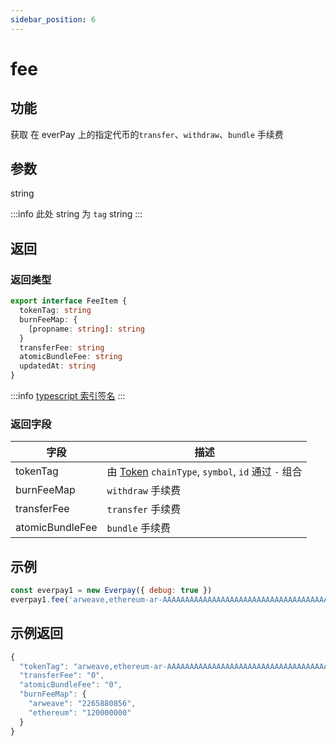 ```yaml
---
sidebar_position: 6
---
```


# fee

## 功能
获取 在 everPay 上的指定代币的`transfer`、`withdraw`、`bundle` 手续费

## 参数
string

:::info
此处 string 为 `tag` string
:::

## 返回
### 返回类型

```ts
export interface FeeItem {
  tokenTag: string
  burnFeeMap: {
    [propname: string]: string
  }
  transferFee: string
  atomicBundleFee: string
  updatedAt: string
}
```
:::info
[typescript 索引签名](https://www.typescriptlang.org/docs/handbook/2/objects.html#index-signatures)
:::

### 返回字段
|字段|描述|
|---|---|
|tokenTag|由 [Token](./info#token-字段描述) `chainType`, `symbol`, `id` 通过 `-` 组合|
|burnFeeMap|`withdraw` 手续费|
|transferFee| `transfer` 手续费|
|atomicBundleFee| `bundle` 手续费|

## 示例

```js
const everpay1 = new Everpay({ debug: true })
everpay1.fee('arweave,ethereum-ar-AAAAAAAAAAAAAAAAAAAAAAAAAAAAAAAAAAAAAAAAAAA,0xcc9141efa8c20c7df0778748255b1487957811be').then(console.log)
```

## 示例返回
```js
{
  "tokenTag": "arweave,ethereum-ar-AAAAAAAAAAAAAAAAAAAAAAAAAAAAAAAAAAAAAAAAAAA,0xcc9141efa8c20c7df0778748255b1487957811be",
  "transferFee": "0",
  "atomicBundleFee": "0",
  "burnFeeMap": {
    "arweave": "2265880856",
    "ethereum": "120000000"
  }
}
```